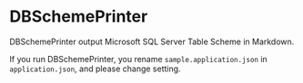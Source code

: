 # DBSchemePrinter
DBSchemePrinter output Microsoft SQL Server Table Scheme in Markdown.

If you run DBSchemePrinter, you rename `sample.application.json` in `application.json`, and please change setting.